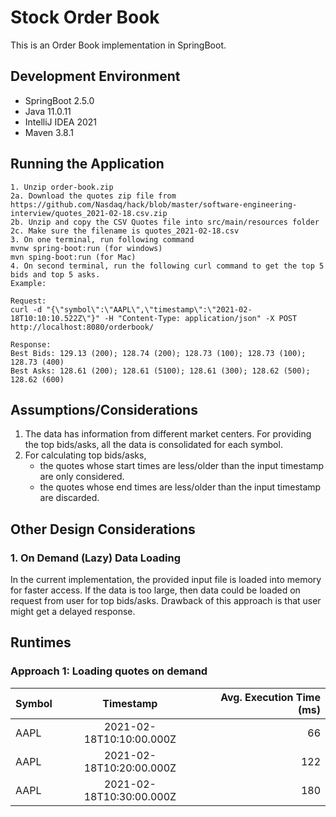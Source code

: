 # Stock Order Book

This is an Order Book implementation in SpringBoot.

## Development Environment

- SpringBoot 2.5.0
- Java 11.0.11
- IntelliJ IDEA 2021
- Maven 3.8.1

## Running the Application

```
1. Unzip order-book.zip
2a. Download the quotes zip file from https://github.com/Nasdaq/hack/blob/master/software-engineering-interview/quotes_2021-02-18.csv.zip
2b. Unzip and copy the CSV Quotes file into src/main/resources folder
2c. Make sure the filename is quotes_2021-02-18.csv
3. On one terminal, run following command
mvnw spring-boot:run (for windows)
mvn sping-boot:run (for Mac) 
4. On second terminal, run the following curl command to get the top 5 bids and top 5 asks.
Example:

Request:
curl -d "{\"symbol\":\"AAPL\",\"timestamp\":\"2021-02-18T10:10:10.522Z\"}" -H "Content-Type: application/json" -X POST http://localhost:8080/orderbook/

Response:
Best Bids: 129.13 (200); 128.74 (200); 128.73 (100); 128.73 (100); 128.73 (400)
Best Asks: 128.61 (200); 128.61 (5100); 128.61 (300); 128.62 (500); 128.62 (600)
```

## Assumptions/Considerations

1. The data has information from different market centers. For providing the top bids/asks, all the data is consolidated
   for each symbol.
2. For calculating top bids/asks,
    - the quotes whose start times are less/older than the input timestamp are only considered.
    - the quotes whose end times are less/older than the input timestamp are discarded.

## Other Design Considerations

### 1. On Demand (Lazy) Data Loading

In the current implementation, the provided input file is loaded into memory for faster access. If the data is too
large, then data could be loaded on request from user for top bids/asks. Drawback of this approach is that user might
get a delayed response.

## Runtimes

### Approach 1: Loading quotes on demand

| Symbol    | Timestamp                  | Avg. Execution Time (ms)  |
| --------- |:--------------------------:| -------------------------:|
| AAPL      | 2021-02-18T10:10:00.000Z   | 66                        |
| AAPL      | 2021-02-18T10:20:00.000Z   | 122                       |
| AAPL      | 2021-02-18T10:30:00.000Z   | 180                       |
